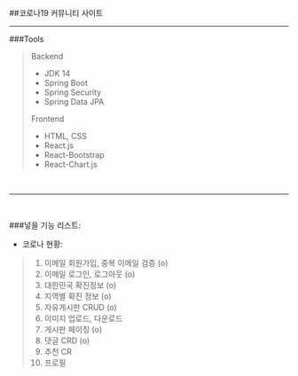 ##코로나19 커뮤니티 사이트
<hr>

###Tools
> Backend
> 
> * JDK 14
> * Spring Boot
> * Spring Security
> * Spring Data JPA
>
> 
> Frontend
> 
> * HTML, CSS
> * React.js
> * React-Bootstrap
> * React-Chart.js

<br><hr><br>

###넣을 기능 리스트: 
* 코로나 현황: <br>
> 1. 이메일 회원가입, 중복 이메일 검증 (o)
> 2. 이메일 로그인, 로그아웃 (o)
> 3. 대한민국 확진정보 (o)
> 4. 지역별 확진 정보 (o)
> 5. 자유게시판 CRUD (o)
> 6. 이미지 업로드, 다운로드
> 7. 게시판 페이징 (o)
> 8. 댓글 CRD (o)
> 9. 추천 CR
> 10. 프로필
